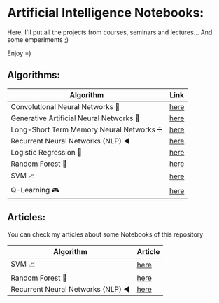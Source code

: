 # Artificial Intelligence Notebooks:
Here, I'll put all the projects from courses, seminars and lectures... And some emperiments ;)

Enjoy =)

## Algorithms:

| Algorithm  |  Link  |
| ------------------- | ------------------- |
|  Convolutional Neural Networks 🧠 |  [here](https://github.com/gabrielmayers/ai-notebooks/blob/master/CNN_MNIST_Hardwritten.ipynb) |
|  Generative Artificial Neural Networks 🎨 |  [here](https://github.com/gabrielmayers/ai-notebooks/blob/master/MNIST_DCGAN.ipynb) |
|  Long-Short Term Memory Neural Networks ➗ |  [here](https://github.com/gabrielmayers/ai-notebooks/blob/master/Model-Toxic-Competition.ipynb) |
|  Recurrent Neural Networks (NLP) ◀️ |  [here](https://github.com/gabrielmayers/ai-notebooks/blob/master/AmazonYelpReviews_SentimentAnalysis.ipynb) |
|  Logistic Regression 🏪 |  [here](https://github.com/gabrielmayers/ai-notebooks/blob/master/Logistic_Regression_Twitter_Kaggle_Challenge.ipynb) |
|  Random Forest 🌳 |  [here](https://github.com/gabrielmayers/ai-notebooks/blob/master/Random_Forest_Wine.ipynb) |
|  SVM 📈 |  [here](https://github.com/gabrielmayers/ai-notebooks/blob/master/SVM_Breast_Cancer.ipynb) |
|  Q-Learning 🎮 |  [here](https://github.com/gabrielmayers/ai-notebooks/blob/master/Reinforcement_Learning_Q_Learning.ipynb) |

## Articles:

You can check my articles about some Notebooks of this repository

| Algorithm  |  Article  |
| ------------------- | ------------------- |
|  SVM 📈 |  [here](https://medium.com/analytics-vidhya/classifying-malignant-or-benignant-breast-cancer-using-svm-fe36f139dd21) |
|  Random Forest 🌳 |  [here](https://medium.com/analytics-vidhya/wine-and-machine-learning-efec11cd4d69) |
|  Recurrent Neural Networks (NLP) ◀️ |  [here](https://medium.com/me/stats/post/ebf6c202b9d5) |
